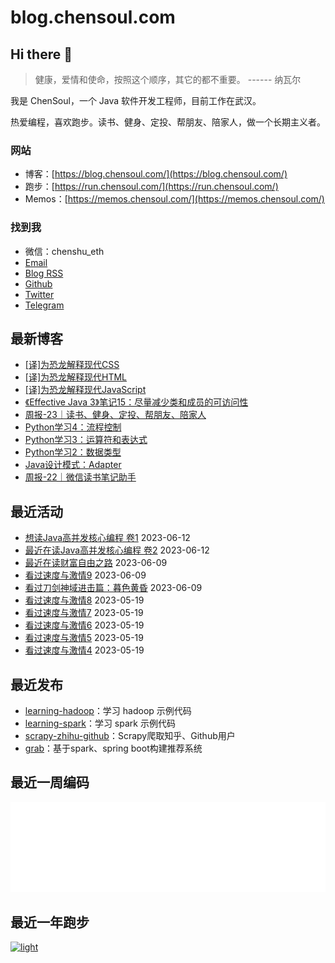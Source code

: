 # blog.chensoul.com

<!-- readme starts -->

## Hi there 👋

> 健康，爱情和使命，按照这个顺序，其它的都不重要。 ------ 纳瓦尔

我是 ChenSoul，一个 Java 软件开发工程师，目前工作在武汉。

热爱编程，喜欢跑步。读书、健身、定投、帮朋友、陪家人，做一个长期主义者。

### 网站
- 博客：[https://blog.chensoul.com/](https://blog.chensoul.com/)
- 跑步：[https://run.chensoul.com/](https://run.chensoul.com/)
- Memos：[https://memos.chensoul.com/](https://memos.chensoul.com/)



### 找到我

- 微信：chenshu_eth
- [Email](mailto:chensoul.eth@gmail.com)
- [Blog RSS](https://blog.chensoul.com/index.xml)
- [Github](https://github.com/chensoul)
- [Twitter](https://twitter.com/chensoul_eth)
- [Telegram](https://t.me/chensoul_share)



## 最新博客

<!-- blog starts -->
- [[译]为恐龙解释现代CSS](https://blog.chensoul.com/posts/2023/06/21/modern-css-explained-for-dinosaurs/)
- [[译]为恐龙解释现代HTML](https://blog.chensoul.com/posts/2023/06/20/modern-html-explained-for-dinosaurs/)
- [[译]为恐龙解释现代JavaScript](https://blog.chensoul.com/posts/2023/06/19/modern-javascript-explained-for-dinosaurs/)
- [《Effective Java 3》笔记15：尽量减少类和成员的可访问性](https://blog.chensoul.com/posts/2023/06/15/minimize-the-accessibility-of-classes-and-members/)
- [周报-23｜读书、健身、定投、帮朋友、陪家人](https://blog.chensoul.com/posts/2023/06/14/weekly_review_23/)
- [Python学习4：流程控制](https://blog.chensoul.com/posts/2023/06/14/python-flow-control/)
- [Python学习3：运算符和表达式](https://blog.chensoul.com/posts/2023/06/11/python-operator-and-expression/)
- [Python学习2：数据类型](https://blog.chensoul.com/posts/2023/06/10/python-data-type/)
- [Java设计模式：Adapter](https://blog.chensoul.com/posts/2023/06/10/java-design-patterns-adapter/)
- [周报-22｜微信读书笔记助手](https://blog.chensoul.com/posts/2023/06/09/weekly_review_22/)
<!-- blog ends -->

## 最近活动

<!-- douban starts -->
- [想读Java高并发核心编程 卷1](https://book.douban.com/subject/35446284/) 2023-06-12
- [最近在读Java高并发核心编程 卷2](https://book.douban.com/subject/35446285/) 2023-06-12
- [最近在读财富自由之路](https://book.douban.com/subject/27094706/) 2023-06-09
- [看过速度与激情9](http://movie.douban.com/subject/25728006/) 2023-06-09
- [看过刀剑神域进击篇：暮色黄昏](http://movie.douban.com/subject/35652451/) 2023-06-09
- [看过速度与激情8](http://movie.douban.com/subject/26260853/) 2023-05-19
- [看过速度与激情7](http://movie.douban.com/subject/23761370/) 2023-05-19
- [看过速度与激情6](http://movie.douban.com/subject/6537500/) 2023-05-19
- [看过速度与激情5](http://movie.douban.com/subject/4286017/) 2023-05-19
- [看过速度与激情4](http://movie.douban.com/subject/2132930/) 2023-05-19
<!-- douban ends -->


## 最近发布

<!-- recent_releases starts -->
- [learning-hadoop](https://github.com/chensoul/learning-hadoop/releases/tag/v0.0.1)：学习 hadoop 示例代码
- [learning-spark](https://github.com/chensoul/learning-spark/releases/tag/v0.0.1)：学习 spark 示例代码
- [scrapy-zhihu-github](https://github.com/chensoul/scrapy-zhihu-github/releases/tag/v0.0.1)：Scrapy爬取知乎、Github用户
- [grab](https://github.com/chensoul/grab/releases/tag/v0.0.1)：基于spark、spring boot构建推荐系统
<!-- recent_releases ends -->


## 最近一周编码

![light](https://raw.githubusercontent.com/chensoul/chensoul/main/images/wakatime_weekly_language_stats.svg#gh-light-mode-only)

## 最近一年跑步

[![light](https://raw.githubusercontent.com/chensoul/running_page/master/assets/github_2023.svg#gh-light-mode-only)](https://run.chensoul.com)

<!-- readme ends -->